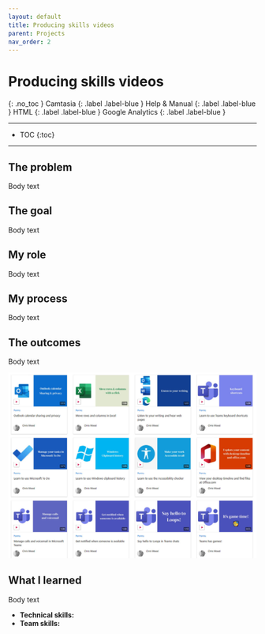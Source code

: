 ```yaml
---
layout: default
title: Producing skills videos
parent: Projects
nav_order: 2
---
```


# Producing skills videos
{: .no_toc }
Camtasia
{: .label .label-blue }
Help & Manual
{: .label .label-blue }
HTML
{: .label .label-blue }
Google Analytics
{: .label .label-blue }


---

- TOC
{:toc}

---

## The problem
Body text

## The goal
Body text

## My role
Body text

## My process
Body text

## The outcomes
Body text

![A screengrab showing a thumbnail of a video gallery ](/assets/images/video-library-screengrab.jpg)

## What I learned
Body text

- **Technical skills:** 
- **Team skills:**

